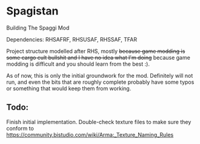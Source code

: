 # Spagistan
Building The Spaggi Mod

Dependencies: RHSAFRF, RHSUSAF, RHSSAF, TFAR

Project structure modelled after RHS, mostly ~~because game modding is some cargo cult bullshit and I have no idea what I'm doing~~ because game modding is difficult and you should learn from the best :).

As of now, this is only the initial groundwork for the mod. Definitely will not run, and even the bits that are roughly complete probably have some typos or something that would keep them from working.

## Todo:
Finish initial implementation.
Double-check texture files to make sure they conform to https://community.bistudio.com/wiki/Arma:_Texture_Naming_Rules